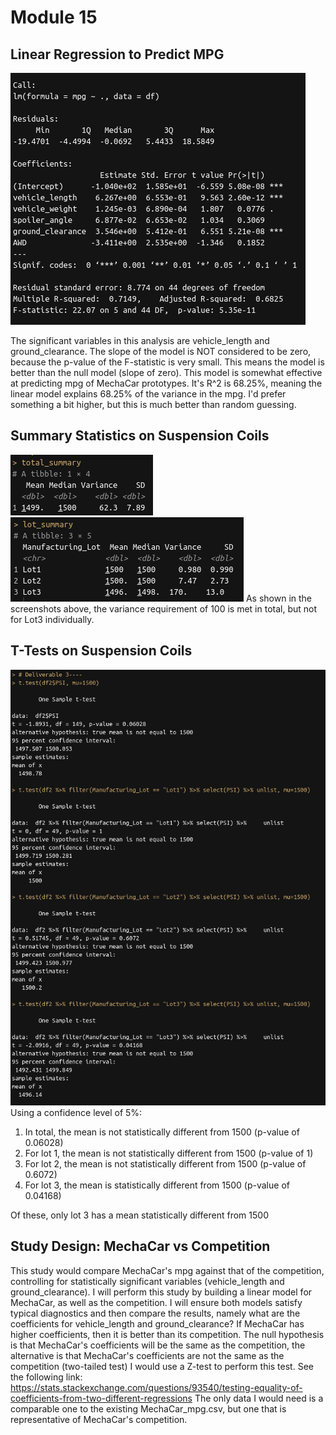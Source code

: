 # Module 15

## Linear Regression to Predict MPG
![mpgModelSummaryScreenshot](mpgModelSummaryScreenshot.png)

The significant variables in this analysis are vehicle_length and ground_clearance.
The slope of the model is NOT considered to be zero, because the p-value of the F-statistic is very small. This means the model is better than the null model (slope of zero).
This model is somewhat effective at predicting mpg of MechaCar prototypes. It's R^2 is 68.25%, meaning the linear model explains 68.25% of the variance in the mpg. I'd prefer something a bit higher, but this is much better than random guessing.

## Summary Statistics on Suspension Coils
![totalSummaryScreenshot](totalSummaryScreenshot.png)
![lotSummaryScreenshot](lotSummaryScreenshot.png)
As shown in the screenshots above, the variance requirement of 100 is met in total, but not for Lot3 individually.

## T-Tests on Suspension Coils
![tTestScreenshot](tTestScreenshot.png)
Using a confidence level of 5%:
1. In total, the mean is not statistically different from 1500 (p-value of 0.06028)
2. For lot 1, the mean is not statistically different from 1500 (p-value of 1)
3. For lot 2, the mean is not statistically different from 1500 (p-value of 0.6072)
4. For lot 3, the mean is statistically different from 1500 (p-value of 0.04168)

Of these, only lot 3 has a mean statistically different from 1500

## Study Design: MechaCar vs Competition
This study would compare MechaCar's mpg against that of the competition, controlling for statistically significant variables (vehicle_length and ground_clearance).
I will perform this study by building a linear model for MechaCar, as well as the competition. I will ensure both models satisfy typical diagnostics and then compare the results, namely what are the coefficients for vehicle_length and ground_clearance? If MechaCar has higher coefficients, then it is better than its competition.
The null hypothesis is that MechaCar's coefficients will be the same as the competition, the alternative is that MechaCar's coefficients are not the same as the competition (two-tailed test)
I would use a Z-test to perform this test. See the following link: https://stats.stackexchange.com/questions/93540/testing-equality-of-coefficients-from-two-different-regressions
The only data I would need is a comparable one to the existing MechaCar_mpg.csv, but one that is representative of MechaCar's competition.
